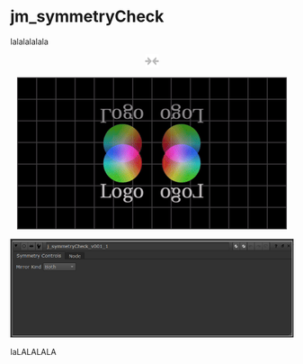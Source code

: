 # jm_symmetryCheck

lalalalalala



<p align="center">
<img src="symmertyCheck_icon_v001.png">
</p>


<p align="center">
<img src="jm_symetryCheck_v001.gif">
</p>


<p align="center">
<img src="jm_symmetryCheck_UI.png">
</p>



laLALALALA